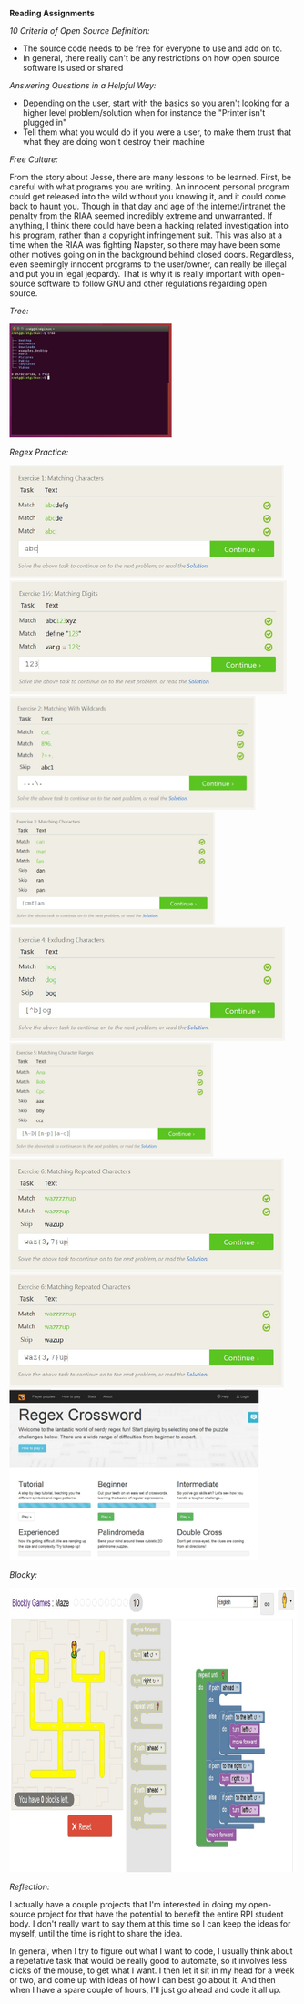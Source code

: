 **Reading Assignments**

*10 Criteria of Open Source Definition:*
  - The source code needs to be free for everyone to use and add on to.
  - In general, there really can't be any restrictions on how open source
     software is used or shared

*Answering Questions in a Helpful Way:*
  - Depending on the user, start with the basics so you aren't looking for a higher level
     problem/solution when for instance the "Printer isn't plugged in"
  - Tell them what you would do if you were a user, to make them trust that what they are
     doing won't destroy their machine

*Free Culture:*

From the story about Jesse, there are many lessons to be learned.  First, be careful with what
programs you are writing.  An innocent personal program could get released into the wild without
you knowing it, and it could come back to haunt you.  Though in that day and age of the internet/intranet the
penalty from the RIAA seemed incredibly extreme and unwarranted.  If anything, I think there could
have been a hacking related investigation into his program, rather than a copyright infringement suit.  This
was also at a time when the RIAA was fighting Napster, so there may have been some other motives going on
in the background behind closed doors.  Regardless, even seemingly innocent programs to the user/owner, can
really be illegal and put you in legal jeopardy.  That is why it is really important with open-source
software to follow GNU and other regulations regarding open source.


*Tree:*

<img src="./Tree_Screenshot.jpg" alt="Unix Tree" height="200">



*Regex Practice:*

<img src="./PracticeRegex/Practice1.jpg" alt="Practice 1" height="200">

<img src="./PracticeRegex/Practice1-1.jpg" alt="Practice 1.1" height="200">

<img src="./PracticeRegex/Practice2.jpg" alt="Practice 2" height="200">

<img src="./PracticeRegex/Practice3.jpg" alt="Practice 3" height="200">

<img src="./PracticeRegex/Practice4.jpg" alt="Practice 4" height="200">

<img src="./PracticeRegex/Practice5.jpg" alt="Practice 5" height="200">

<img src="./PracticeRegex/Practice6.jpg" alt="Practice 6" height="200">

<img src="./PracticeRegex/Practice6.jpg" alt="Practice 7" height="200">

<img src="./PracticeRegex/RegexGame_Beginner.jpg" alt="Regex Game" height="300">


*Blocky:*

<img src="./BlockyLevel10.jpg" alt="Blocky Level 10" height="500">


*Reflection:*

I actually have a couple projects that I'm interested in doing my open-source project for that have
the potential to benefit the entire RPI student body.  I don't really want to say them at this time
so I can keep the ideas for myself, until the time is right to share the idea.

In general, when I try to figure out what I want to code, I usually think about a repetative task that
would be really good to automate, so it involves less clicks of the mouse, to get what I want.  I then let it
sit in my head for a week or two, and come up with ideas of how I can best go about it.  And then when I have
a spare couple of hours, I'll just go ahead and code it all up.


